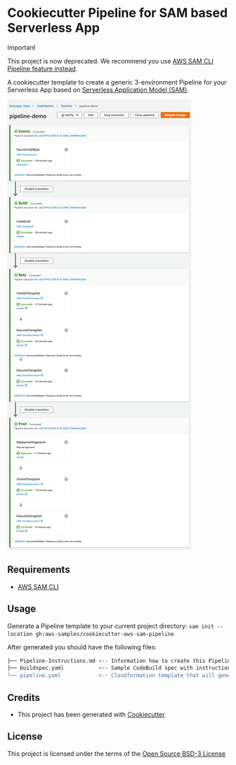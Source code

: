 # Cookiecutter Pipeline for SAM based Serverless App

> [!IMPORTANT]
> This project is now deprecated. We recommend you use [AWS SAM CLI Pipeline feature instead](https://aws.amazon.com/blogs/compute/introducing-aws-sam-pipelines-automatically-generate-deployment-pipelines-for-serverless-applications/).

A cookiecutter template to create a generic 3-environment Pipeline for your Serverless App based on [Serverless Application Model (SAM)](https://github.com/awslabs/serverless-application-model).

![SAM Generic CI/CD Pipeline]({{cookiecutter.project_name}}/pipeline.png)

## Requirements

* [AWS SAM CLI](https://github.com/awslabs/aws-sam-cli)

## Usage

Generate a Pipeline template to your current project directory: `sam init --location gh:aws-samples/cookiecutter-aws-sam-pipeline` 

After generated you should have the following files:

```bash
├── Pipeline-Instructions.md <-- Information how to create this Pipeline
├── buildspec.yaml           <-- Sample CodeBuild spec with instructions on how to update it (in case you don't have one)
└── pipeline.yaml            <-- Cloudformation template that will generate this 3-environment pipeline
```

## Credits

* This project has been generated with [Cookiecutter](https://github.com/audreyr/cookiecutter)

## License

This project is licensed under the terms of the [Open Source BSD-3 License](/LICENSE)
